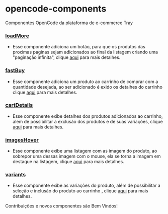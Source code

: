 # opencode-components
Componentes OpenCode da plataforma de e-commerce Tray


### [loadMore](https://github.com/TaahSene/opencode-components/blob/master/loadMore/README.md)

- Esse componente adiciona um botão, para que os produtos das proximas paginas sejam adicionados ao final da listagem criando uma "paginação infinita", clique [aqui](https://github.com/TaahSene/opencode-components/blob/master/loadMore/README.md) para mais detalhes.


### [fastBuy](https://github.com/TaahSene/opencode-components/blob/master/fastBuy/README.md)

- Esse componente adiciona um produto ao carrinho de comprar com a quantidade desejada, ao ser adicionado é exido os detalhes do carrinho clique [aqui](https://github.com/TaahSene/opencode-components/blob/master/fastBuy/README.md) para mais detalhes.


### [cartDetails](https://github.com/TaahSene/opencode-components/blob/master/cartDetails/README.md)

- Esse componente exibe detalhes dos produtos adicionados ao carrinho, alem de possibilitar a exclusão dos produtos e de suas variações, clique [aqui](https://github.com/TaahSene/opencode-components/blob/master/cartDetails/README.md) para mais detalhes.

### [imagesHover](https://github.com/TaahSene/opencode-components/blob/master/imagesHover/README.md)

- Esse componente exibe uma listagem com as imagem do produto, ao sobrepor uma dessas imagem com o mouse, ela se torna a imagem em destaque na listagem, clique [aqui](https://github.com/TaahSene/opencode-components/blob/master/imagesHover/README.md) para mais detalhes.

### [variants](https://github.com/TaahSene/opencode-components/blob/master/variants/README.md)

- Esse componente exibe as variações do produto, além de possibilitar a seleção e inclusão do produto ao carrinho , clique [aqui](https://github.com/TaahSene/opencode-components/blob/master/variants/README.md) para mais detalhes.

Contribuições e novos componentes são Bem Vindos!
